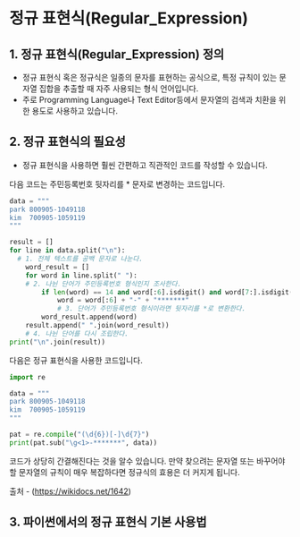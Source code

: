 # 정규 표현식(Regular_Expression)

## 1. 정규 표현식(Regular_Expression) 정의
- 정규 표현식 혹은 정규식은 일종의 문자를 표현하는 공식으로, 특정 규칙이 있는 문자열 집합을 추출할 때 자주 사용되는 형식 언어입니다.
- 주로 Programming Language나 Text Editor등에서 문자열의 검색과 치환을 위한 용도로 사용하고 있습니다.

## 2. 정규 표현식의 필요성
- 정규 표현식을 사용하면 훨씬 간편하고 직관적인 코드를 작성할 수 있습니다.

다음 코드는 주민등록번호 뒷자리를 * 문자로 변경하는 코드입니다.
```python
data = """
park 800905-1049118
kim  700905-1059119
"""

result = []
for line in data.split("\n"): 
  # 1. 전체 텍스트를 공백 문자로 나눈다.
    word_result = []
    for word in line.split(" "): 
    # 2. 나뉜 단어가 주민등록번호 형식인지 조사한다.
        if len(word) == 14 and word[:6].isdigit() and word[7:].isdigit():
            word = word[:6] + "-" + "*******"  
            # 3. 단어가 주민등록번호 형식이라면 뒷자리를 *로 변환한다.
        word_result.append(word)
    result.append(" ".join(word_result)) 
    # 4. 나뉜 단어를 다시 조립한다.
print("\n".join(result))
```

다음은 정규 표현식을 사용한 코드입니다.
```python
import re 

data = """
park 800905-1049118
kim  700905-1059119
"""

pat = re.compile("(\d{6})[-]\d{7}")
print(pat.sub("\g<1>-*******", data))
```
코드가 상당히 간결해진다는 것을 알수 있습니다. 만약 찾으려는 문자열 또는 바꾸어야 할 문자열의 규칙이 매우 복잡하다면 정규식의 효용은 더 커지게 됩니다.

출처 - (https://wikidocs.net/1642)


## 3. 파이썬에서의 정규 표현식 기본 사용법

































